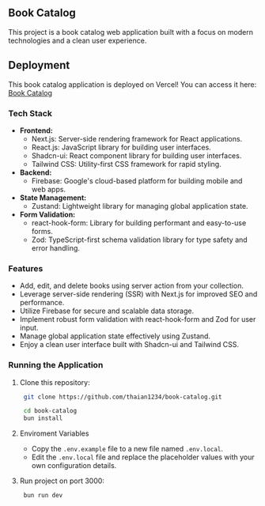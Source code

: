 ## Book Catalog

This project is a book catalog web application built with a focus on modern technologies and a clean user experience.

## Deployment

This book catalog application is deployed on Vercel! You can access it here: [Book Catalog](https://book-catalog-taupe.vercel.app/)

### Tech Stack

- **Frontend:**
  - Next.js: Server-side rendering framework for React applications.
  - React.js: JavaScript library for building user interfaces.
  - Shadcn-ui: React component library for building user interfaces.
  - Tailwind CSS: Utility-first CSS framework for rapid styling.
- **Backend:**
  - Firebase: Google's cloud-based platform for building mobile and web apps.
- **State Management:**
  - Zustand: Lightweight library for managing global application state.
- **Form Validation:**
  - react-hook-form: Library for building performant and easy-to-use forms.
  - Zod: TypeScript-first schema validation library for type safety and error handling.

### Features

- Add, edit, and delete books using server action from your collection.
- Leverage server-side rendering (SSR) with Next.js for improved SEO and performance.
- Utilize Firebase for secure and scalable data storage.
- Implement robust form validation with react-hook-form and Zod for user input.
- Manage global application state effectively using Zustand.
- Enjoy a clean user interface built with Shadcn-ui and Tailwind CSS.

### Running the Application

1. Clone this repository:

   ```bash
   	git clone https://github.com/thaian1234/book-catalog.git
   ```

   ```bash
   	cd book-catalog
    bun install
   ```

2. Enviroment Variables

   - Copy the `.env.example` file to a new file named `.env.local`.
   - Edit the `.env.local` file and replace the placeholder values with your own configuration details.

3. Run project on port 3000:
   ```bash
    bun run dev
   ```
